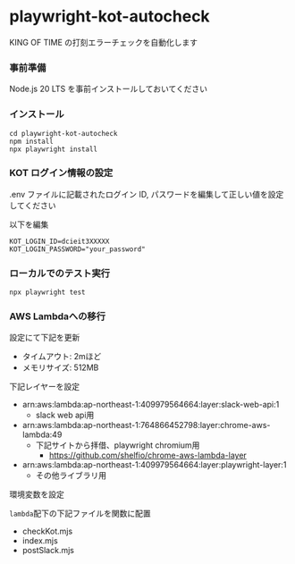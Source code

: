 # playwright-kot-autocheck

KING OF TIME の打刻エラーチェックを自動化します

### 事前準備

Node.js 20 LTS を事前インストールしておいてください

### インストール

```shell
cd playwright-kot-autocheck
npm install
npx playwright install
```

### KOT ログイン情報の設定

.env ファイルに記載されたログイン ID, パスワードを編集して正しい値を設定してください

以下を編集

```
KOT_LOGIN_ID=dcieit3XXXXX
KOT_LOGIN_PASSWORD="your_password"
```

### ローカルでのテスト実行

```shell
npx playwright test
```

### AWS Lambdaへの移行

設定にて下記を更新
* タイムアウト: 2mほど
* メモリサイズ: 512MB

下記レイヤーを設定
* arn:aws:lambda:ap-northeast-1:409979564664:layer:slack-web-api:1
  * slack web api用
* arn:aws:lambda:ap-northeast-1:764866452798:layer:chrome-aws-lambda:49
  * 下記サイトから拝借、playwright chromium用
    * https://github.com/shelfio/chrome-aws-lambda-layer
* arn:aws:lambda:ap-northeast-1:409979564664:layer:playwright-layer:1
  * その他ライブラリ用

環境変数を設定

`lambda`配下の下記ファイルを関数に配置
  * checkKot.mjs
  * index.mjs
  * postSlack.mjs
